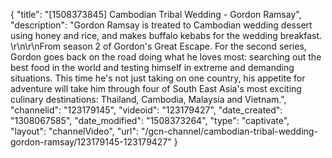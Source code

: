 {
    "title": "[1508373845] Cambodian Tribal Wedding - Gordon Ramsay",
    "description": "Gordon Ramsay is treated to Cambodian wedding dessert using honey and rice, and makes buffalo kebabs for the wedding breakfast. \r\n\r\nFrom season 2 of Gordon's Great Escape. For the second series, Gordon goes back on the road doing what he loves most: searching out the best food in the world and testing himself in extreme and demanding situations. This time he's not just taking on one country, his appetite for adventure will take him through four of South East Asia's most exciting culinary destinations: Thailand, Cambodia, Malaysia and Vietnam.",
    "channelid": "123179145",
    "videoid": "123179427",
    "date_created": "1308067585",
    "date_modified": "1508373264",
    "type": "captivate",
    "layout": "channelVideo",
    "url": "\/gcn-channel\/cambodian-tribal-wedding-gordon-ramsay\/123179145-123179427"
}
